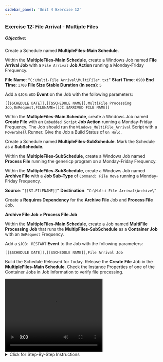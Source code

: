 ```yaml
---
sidebar_panel: 'Unit 4 Exercise 12'
---
```


### Exercise 12: File Arrival - Multiple Files

##### Objective:

Create a Schedule named **MultipleFiles-Main Schedule**.

Within the **MultipleFiles-Main Schedule**, create a Windows Job named **File Arrival Job** with a ```File Arrival``` **Job Action** running a Monday-Friday Frequency.

**File Name**: ```“C:\Multi-File Arrival\MultiFile*.txt”```
**Start Time**: ```0900```
**End Time**: ```1700```
**File Size Stable Duration (in secs)**: ```5```

Add a ```$JOB:ADD``` **Event** on the Job with the following parameters:

```
[[$SCHEDULE DATE]],[[$SCHEDULE NAME]],MultiFile Processing Job,OnRequest,FILENAME=[[JI.$ARRIVED FILE NAME]]
```

Within the **MultipleFiles-Main Schedule**, create a Windows Job named **Create File** with an ```Embedded Script``` **Job Action** running a Monday-Friday Frequency. The Job should run the ```Windows_MultiFile_Arrival``` Script with a ```PowerShell``` Runner. Give the Job a Build Status of ```On Hold```.

Create a Schedule named **MultipleFiles-SubSchedule**. Mark the Schedule as a **SubSchedule**.

Within the **MultipleFiles-SubSchedule**, create a Windows Job named **Process File** running the genericp program on a Monday-Friday Frequency.

Within the **MultipleFiles-SubSchedule**, create a Windows Job named **Archive File** with a **Job Sub-Type** of ```Command: File Move``` running a Monday-Friday Frequency.

**Source**: ```“[[SI.FILENAME]]”```
**Destination**: ```“C:\Multi-File Arrival\Archive\”```

Create a **Requires Dependency** for the **Archive File** Job and **Process File** Job.

**Archive File Job > Process File Job**

Within the **MultipleFiles-Main Schedule**, create a Job named **MultiFile Processing Job** that runs the **MultipFiles-SubSchedule** as a **Container Job** with an ```OnRequest``` Frequency.

Add a ```$JOB: RESTART``` **Event** to the Job  with the following parameters:

```
[[$SCHEDULE DATE]],[[$SCHEDULE NAME]],File Arrival Job
```

Build the Schedule Released for Today. Release the **Create File** Job in the **MultipleFiles-Main Schedule**. Check the Instance Properties of one of the Container Jobs in Job Information to verify file processing.


<div>
<video width="320" height="240" controls>
  <source src="videobasic/U4E12.mp4" type="video/mp4"></source>
Your browser does not support the video tag.
</video>
</div>

<details>

<summary>Click for Step-By-Step Instructions</summary>

1.	Create a new **Main Schedule** using the default settings. Name it **MultipleFiles-Main Schedule**. Add **Documentation** to the Schedule. 
2.	Add a **Windows File Arrival Job** to the **MultipleFiles-Main** Schedule.
	* **Name**: **File Arrival Job**
	* **Job Type**: ```Windows```
	* **Primary Machine**: ```SMATraining```
	* **Job Action**: ```File Arrival```
	* **User ID**: ```SMATRAINING\SMAUSER```
	* **File Name**: ```"C:\Multi-File Arrival\MultiFile*.txt"```
	* **Start Time**: ```0900```
	* **End Time**: ```1700```
	* **File Size Stable Duration (in secs)**: ```5```
3.	Give the Job the ```Mon-Fri-N``` Frequency.
4.	On the **Events** tab, Add a new Event
	* On the **Event Trigger** screen select the **Job Status** radio button, click **Next**.
	* On the **Trigger Details** screen for **Job Status**, select **Finished OK**, click **Next**.
	* On the **Event Definition** screen, for the **Event Template** select:   

	```$JOB:ADD,<Schedule date>,<Schedule name>,<Job name>,<Frequency name>,[Job instance property definitions]```

	* For the **Event Parameters**, use the following, 

	```[[$SCHEDULE DATE]],[[$SCHEDULE NAME]],MultiFile Processing Job,OnRequest,FILENAME=[[JI.$ARRIVED FILE NAME]]```

	click **Finish**.
6.	Still in the **Job Master** tab and with the **MultipleFiles-Main** Schedule selected, add a new Job. This will be an **embedded script Job** (already configured) that will create the files.
	* **Name**: **Create File**
	* **Job Type**: ```Windows```
	* **Primary Machine**: ```SMATraining```
	* **Job Action**: ```Embedded Script```
	* **User ID**: ```SMATRAINING\SMAUSER```
	* **Script**: ```Windows_MultiFile_Arrival```
	* **Version**: ```LATEST```
	* **Runner**: ```PowerShell```
	* **Arguments**: Do not type anything (leave it blank)
7.	Give the Job the ```Mon-Fri-N``` Frequency.
8.	Give the Job a **Job Build Status**, of ```On Hold```.
9.	Add **Documentation** to the Job.
10.	Outside of OpCon verify that the follow folder exists:
```C:\Multi-File Arrival```
11.	Back to **Enterprise Manager**, create a new **Schedule**, name it **MultipleFiles-SubSchedule**.
12.	Under the **Schedule Properties** frame, mark it as a **SubSchedule**.
13.	Add **Documentation** to the SubSchedule.
14.	Leave the other fields with the **default values**.
15.	Under the **Administration** topic, Double-Click on **Job Master**. 
16.	In the **Schedule** drop-down list, select **MultipleFiles-SubSchedule**.
17.	Click the **Add** button on the **Job Master** toolbar.
18.	In the **Name** textbox, enter **Process File**.
19.	Run the **Windows Genericp program** in the **Command Line**.
	* Example: ```"[[MI.PathWindows]]\genericp.exe" -t10 -e0```
20.	Give the Job a **Frequency** of ```Mon-Fri-N```.
21.	Add **Documentation** to the Job. 
22.	With the **MultipleFiles-SubSchedule** selected, click the **Add** button on the **Job Master** toolbar. 
	* **Name**: **Archive File**
	* **Job Type**: ```Windows```
	* **Job Sub-Type**: ```Command: File Move```
	* **Primary Machine**: ```SMATraining```
	* **User ID**: ```SMATTRAINING\SMAUSER```
	* **Source**: ```“[[SI.FILENAME]]”```
	* **Destination**: ```“C:\Multi-File Arrival\Archive\”```
23.	Click the **Save** button.
24.	Give the Job a **Frequency** of ```Mon-Fri-N```.
25.	Add **Documentation** to the Job.
26.	Make the **Archive File Job** dependent on the **Process File Job** completing successfully.
27.	In the **Job Master**, be sure you have the **MultipleFiles-Main** Schedule selected.
28.	Add a Job to the **MultipleFiles-Main** Schedule.
	* Click the **Add** button on the **Job Master** toolbar. 
	* In the **Name** textbox, enter **MultiFile Processing Job**.
	* In the **Job Type** drop-down list, select **Container**.
	* In the **Schedule to run as SubSchedule** drop down select **MultipleFiles-SubSchedule**.
	* Click the **Save** button.
29.	Give the Job a **Frequency** of ```OnRequest```.
30.	Add **Documentation** to the Job.
31.	Add an **Event** to the Job
	* On the **Event Trigger** screen select the **Job Status** radio button, click **Next**.
	* On the **Trigger Details** screen for **Job Status**, select **Finished OK**, click **Next**.
	* On the **Event Definition** screen, for the **Event Template** select:   
	```$JOB:RESTART <Schedule date>,<Schedule name>,<Job name>```

	* For the **Event Parameters**, use the following:   
	```[[$SCHEDULE DATE]],[[$SCHEDULE NAME]],File Arrival Job ```

	* and click **Finish**.
32.	Build the **MultipleFiles-Main** Schedule for today **Released**.
33.	Switch to an **Operations View**.  
34.	Notice the **File Arrival Job** is running (no files arrived yet) and that the **MultiFile Processing Job** was not built (```OnRequest``` – It will be added by the File Arrival Job).
35.	Release the **Create File Job** in the **MultipleFiles-Main** Schedule. This Job will create the files.
36.	Notice that as the **File Arrival Job** finds files, a new **Container Job** is added for each file. Once it finishes the files will be moved to the **Archive** folder.
37.	If you check the **Instance Properties** of one of the **Container Jobs**, you will find which file is being processed (from the ```[[SI.FILENAME]]```).
	* Check the **Job Information**.

</details>